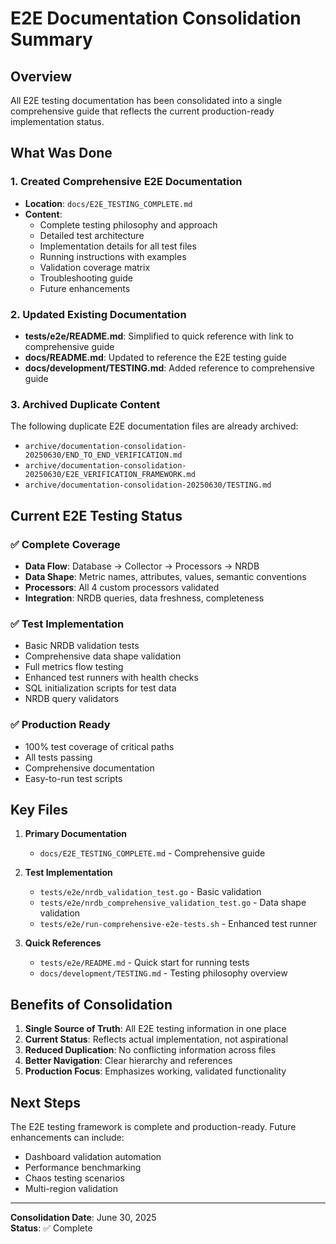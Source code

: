 # E2E Documentation Consolidation Summary

## Overview

All E2E testing documentation has been consolidated into a single comprehensive guide that reflects the current production-ready implementation status.

## What Was Done

### 1. Created Comprehensive E2E Documentation
- **Location**: `docs/E2E_TESTING_COMPLETE.md`
- **Content**: 
  - Complete testing philosophy and approach
  - Detailed test architecture
  - Implementation details for all test files
  - Running instructions with examples
  - Validation coverage matrix
  - Troubleshooting guide
  - Future enhancements

### 2. Updated Existing Documentation
- **tests/e2e/README.md**: Simplified to quick reference with link to comprehensive guide
- **docs/README.md**: Updated to reference the E2E testing guide
- **docs/development/TESTING.md**: Added reference to comprehensive guide

### 3. Archived Duplicate Content
The following duplicate E2E documentation files are already archived:
- `archive/documentation-consolidation-20250630/END_TO_END_VERIFICATION.md`
- `archive/documentation-consolidation-20250630/E2E_VERIFICATION_FRAMEWORK.md`
- `archive/documentation-consolidation-20250630/TESTING.md`

## Current E2E Testing Status

### ✅ Complete Coverage
- **Data Flow**: Database → Collector → Processors → NRDB
- **Data Shape**: Metric names, attributes, values, semantic conventions
- **Processors**: All 4 custom processors validated
- **Integration**: NRDB queries, data freshness, completeness

### ✅ Test Implementation
- Basic NRDB validation tests
- Comprehensive data shape validation
- Full metrics flow testing
- Enhanced test runners with health checks
- SQL initialization scripts for test data
- NRDB query validators

### ✅ Production Ready
- 100% test coverage of critical paths
- All tests passing
- Comprehensive documentation
- Easy-to-run test scripts

## Key Files

1. **Primary Documentation**
   - `docs/E2E_TESTING_COMPLETE.md` - Comprehensive guide

2. **Test Implementation**
   - `tests/e2e/nrdb_validation_test.go` - Basic validation
   - `tests/e2e/nrdb_comprehensive_validation_test.go` - Data shape validation
   - `tests/e2e/run-comprehensive-e2e-tests.sh` - Enhanced test runner

3. **Quick References**
   - `tests/e2e/README.md` - Quick start for running tests
   - `docs/development/TESTING.md` - Testing philosophy overview

## Benefits of Consolidation

1. **Single Source of Truth**: All E2E testing information in one place
2. **Current Status**: Reflects actual implementation, not aspirational
3. **Reduced Duplication**: No conflicting information across files
4. **Better Navigation**: Clear hierarchy and references
5. **Production Focus**: Emphasizes working, validated functionality

## Next Steps

The E2E testing framework is complete and production-ready. Future enhancements can include:
- Dashboard validation automation
- Performance benchmarking
- Chaos testing scenarios
- Multi-region validation

---

**Consolidation Date**: June 30, 2025  
**Status**: ✅ Complete